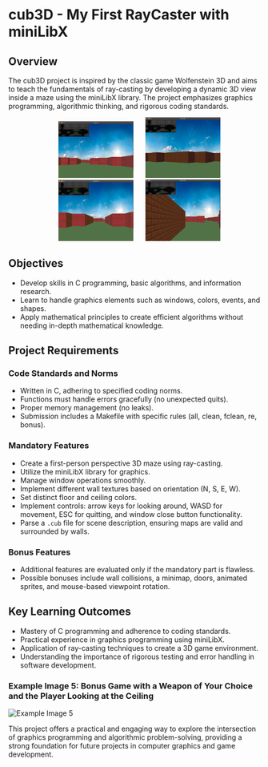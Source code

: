 # cub3D - My First RayCaster with miniLibX

## Overview

The cub3D project is inspired by the classic game Wolfenstein 3D and aims to teach the fundamentals of ray-casting by developing a dynamic 3D view inside a maze using the miniLibX library. The project emphasizes graphics programming, algorithmic thinking, and rigorous coding standards.



<p align="center">
  <img src="./example_images/img01.png" alt="Example Image 1" style="width: 150px; padding-left: 20px;"/>
  <img src="./example_images/img02.png" alt="Example Image 2" style="width: 150px; padding-left: 20px;"/>
  <img src="./example_images/img03.png" alt="Example Image 3" style="width: 150px; padding-left: 20px;"/>
  <img src="./example_images/img04.png" alt="Example Image 4" style="width: 150px; padding-left: 20px;"/>
</p>

<!--
### Example Image 1:
![Example Image 1](./example_images/img00.png)

### Example Image 2:
![Example Image 2](link-to-image2)

### Example Image 3:
![Example Image 3](link-to-image3)

### Example Image 4:
![Example Image 4](link-to-image4)
-->

## Objectives

- Develop skills in C programming, basic algorithms, and information research.
- Learn to handle graphics elements such as windows, colors, events, and shapes.
- Apply mathematical principles to create efficient algorithms without needing in-depth mathematical knowledge.

## Project Requirements

### Code Standards and Norms

- Written in C, adhering to specified coding norms.
- Functions must handle errors gracefully (no unexpected quits).
- Proper memory management (no leaks).
- Submission includes a Makefile with specific rules (all, clean, fclean, re, bonus).

### Mandatory Features

- Create a first-person perspective 3D maze using ray-casting.
- Utilize the miniLibX library for graphics.
- Manage window operations smoothly.
- Implement different wall textures based on orientation (N, S, E, W).
- Set distinct floor and ceiling colors.
- Implement controls: arrow keys for looking around, WASD for movement, ESC for quitting, and window close button functionality.
- Parse a `.cub` file for scene description, ensuring maps are valid and surrounded by walls.

### Bonus Features

- Additional features are evaluated only if the mandatory part is flawless.
- Possible bonuses include wall collisions, a minimap, doors, animated sprites, and mouse-based viewpoint rotation.

## Key Learning Outcomes

- Mastery of C programming and adherence to coding standards.
- Practical experience in graphics programming using miniLibX.
- Application of ray-casting techniques to create a 3D game environment.
- Understanding the importance of rigorous testing and error handling in software development.

### Example Image 5: Bonus Game with a Weapon of Your Choice and the Player Looking at the Ceiling
![Example Image 5](link-to-image5)

This project offers a practical and engaging way to explore the intersection of graphics programming and algorithmic problem-solving, providing a strong foundation for future projects in computer graphics and game development.
